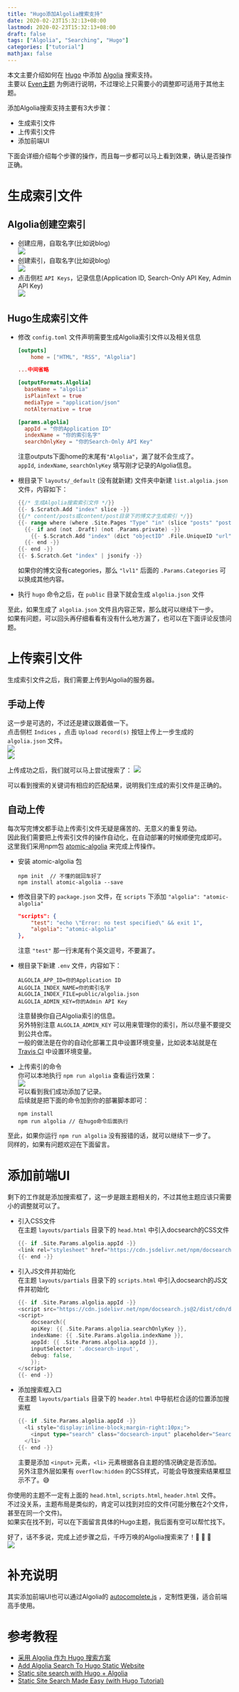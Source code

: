 ```yaml
---
title: "Hugo添加Algolia搜索支持"
date: 2020-02-23T15:32:13+08:00
lastmod: 2020-02-23T15:32:13+08:00
draft: false
tags: ["Algolia", "Searching", "Hugo"]
categories: ["tutorial"]
mathjax: false
---
```


本文主要介绍如何在 [Hugo](https://gohugo.io) 中添加 [Algolia](https://www.algolia.com) 搜索支持。  
主要以 [Even主题](https://themes.gohugo.io/hugo-theme-even) 为例进行说明，不过理论上只需要小的调整即可适用于其他主题。  
<!--more-->

添加Algolia搜索支持主要有3大步骤：  
- 生成索引文件
- 上传索引文件
- 添加前端UI

下面会详细介绍每个步骤的操作，而且每一步都可以马上看到效果，确认是否操作正确。  

# 生成索引文件
## Algolia创建空索引

- 创建应用，自取名字(比如说blog)  
  ![](https://i.loli.net/2020/02/23/FpQDbZuhBNn671q.png)
- 创建索引，自取名字(比如说blog)  
  ![](https://i.loli.net/2020/02/23/ubxvpWh8wXYnIKd.png)
- 点击侧栏 `API Keys`，记录信息(Application ID, Search-Only API Key, Admin API Key)  
  ![](https://i.loli.net/2020/02/23/RoMfLZOBc8Dv3Fr.png)

## Hugo生成索引文件

- 修改 `config.toml` 文件声明需要生成Algolia索引文件以及相关信息
  ```toml
  [outputs]
      home = ["HTML", "RSS", "Algolia"]
  
  ...中间省略

  [outputFormats.Algolia]
    baseName = "algolia"
    isPlainText = true
    mediaType = "application/json"
    notAlternative = true
  
  [params.algolia]
    appId = "你的Application ID"
    indexName = "你的索引名字"
    searchOnlyKey = "你的Search-Only API Key"
  ```
  注意outputs下面home的末尾有`"Algolia"`，漏了就不会生成了。  
  `appId`, `indexName`, `searchOnlyKey` 填写刚才记录的Algolia信息。   

- 根目录下 `layouts/_default` (没有就新建) 文件夹中新建 `list.algolia.json` 文件，内容如下：  
  ```go
  {{/* 生成Algolia搜索索引文件 */}}
  {{- $.Scratch.Add "index" slice -}}
  {{/* content/posts或content/post目录下的博文才生成索引 */}}
  {{- range where (where .Site.Pages "Type" "in" (slice "posts" "post")) "IsPage" true -}}
    {{- if and (not .Draft) (not .Params.private) -}}
      {{- $.Scratch.Add "index" (dict "objectID" .File.UniqueID "url" .Permalink "content" (.Summary | plainify) "tags" .Params.Tags "lvl0" .Title "lvl1" .Params.Categories "lvl2" "摘要") -}}
    {{- end -}}
  {{- end -}}
  {{- $.Scratch.Get "index" | jsonify -}}
  ```
  如果你的博文没有categories，那么 `"lvl1"` 后面的 `.Params.Categories` 可以换成其他内容。  

- 执行 `hugo` 命令之后，在 `public` 目录下就会生成 `algolia.json` 文件

至此，如果生成了 `algolia.json` 文件且内容正常，那么就可以继续下一步。  
如果有问题，可以回头再仔细看看有没有什么地方漏了，也可以在下面评论反馈问题。  

# 上传索引文件
生成索引文件之后，我们需要上传到Algolia的服务器。  

## 手动上传
这一步是可选的，不过还是建议跟着做一下。  
点击侧栏 `Indices` ，点击 `Upload record(s)` 按钮上传上一步生成的 `algolia.json` 文件。  
![](https://i.loli.net/2020/02/23/ywmXf1G9idcrTK3.png)  
![](https://i.loli.net/2020/02/23/jeihUXDxBuwmpf9.png)  

上传成功之后，我们就可以马上尝试搜索了：
![](https://i.loli.net/2020/02/23/yGsPjqCQBeZVA8U.png)

可以看到搜索的关键词有相应的匹配结果，说明我们生成的索引文件是正确的。

## 自动上传
每次写完博文都手动上传索引文件无疑是痛苦的、无意义的重复劳动。  
因此我们需要把上传索引文件的操作自动化，在自动部署的时候顺便完成即可。  
这里我们采用npm包 [atomic-algolia](https://www.npmjs.com/package/atomic-algolia) 来完成上传操作。  
- 安装 atomic-algolia 包  
  ```
  npm init  // 不懂的就回车好了
  npm install atomic-algolia --save
  ```

- 修改目录下的 `package.json` 文件，在 `scripts` 下添加 `"algolia": "atomic-algolia"`
  ```json
  "scripts": {
      "test": "echo \"Error: no test specified\" && exit 1",
      "algolia": "atomic-algolia"
  },
  ```
  注意 `"test"` 那一行末尾有个英文逗号，不要漏了。  

- 根目录下新建 `.env` 文件，内容如下：  
  ```
  ALGOLIA_APP_ID=你的Application ID
  ALGOLIA_INDEX_NAME=你的索引名字
  ALGOLIA_INDEX_FILE=public/algolia.json
  ALGOLIA_ADMIN_KEY=你的Admin API Key
  ```
  注意替换你自己Algolia索引的信息。  
  另外特别注意 `ALGOLIA_ADMIN_KEY` 可以用来管理你的索引，所以尽量不要提交到公共仓库。  
  一般的做法是在你的自动化部署工具中设置环境变量，比如说本站就是在 [Travis CI](https://travis-ci.org) 中设置环境变量。  

- 上传索引的命令  
  你可以本地执行 `npm run algolia` 查看运行效果：  
  ![](https://i.loli.net/2020/02/23/C6u38blAWG7Xnke.png)  
  可以看到我们成功添加了记录。  
  后续就是把下面的命令加到你的部署脚本即可：  
  ```
  npm install
  npm run algolia // 在hugo命令后面执行
  ```

至此，如果你运行 `npm run algolia` 没有报错的话，就可以继续下一步了。  
同样的，如果有问题欢迎在下面留言。  

# 添加前端UI
剩下的工作就是添加搜索框了，这一步是跟主题相关的，不过其他主题应该只需要小的调整就可以了。  

- 引入CSS文件  
  在主题 `layouts/partials` 目录下的 `head.html` 中引入docsearch的CSS文件  
  ```go
  {{- if .Site.Params.algolia.appId -}}
  <link rel="stylesheet" href="https://cdn.jsdelivr.net/npm/docsearch.js@2/dist/cdn/docsearch.min.css" />
  {{- end -}}
  ```

- 引入JS文件并初始化  
  在主题 `layouts/partials` 目录下的 `scripts.html` 中引入docsearch的JS文件并初始化  
  ```go
  {{- if .Site.Params.algolia.appId -}}
  <script src="https://cdn.jsdelivr.net/npm/docsearch.js@2/dist/cdn/docsearch.min.js"></script>
  <script>
      docsearch({
      apiKey: {{ .Site.Params.algolia.searchOnlyKey }},
      indexName: {{ .Site.Params.algolia.indexName }},
      appId: {{ .Site.Params.algolia.appId }},
      inputSelector: '.docsearch-input',
      debug: false,
      });
  </script>
  {{- end -}}
  ```

- 添加搜索框入口  
  在主题 `layouts/partials` 目录下的 `header.html` 中导航栏合适的位置添加搜索框  
  ```go
  {{- if .Site.Params.algolia.appId -}}
    <li style="display:inline-block;margin-right:10px;">
      <input type="search" class="docsearch-input" placeholder="Search" />
    </li>
  {{- end -}}
  ```
  主要是添加 `<input>` 元素，`<li>` 元素根据各自主题的情况确定是否添加。  
  另外注意外层如果有 `overflow:hidden` 的CSS样式，可能会导致搜索结果框显示不了。:sweat_smile:   

你使用的主题不一定有上面的 `head.html`, `scripts.html`, `header.html` 文件。  
不过没关系，主题布局是类似的，肯定可以找到对应的文件(可能分散在2个文件，甚至在同一个文件)。  
如果实在找不到，可以在下面留言具体的Hugo主题，我后面有空可以帮忙找下。  

好了，话不多说，完成上述步骤之后，千呼万唤的Algolia搜索来了！:clap: :clap: :clap:   
![](https://i.loli.net/2020/02/23/QVpFEs7Bg8PZYic.gif)  

# 补充说明
其实添加前端UI也可以通过Algolia的 [autocomplete.js](https://github.com/algolia/autocomplete.js) ，定制性更强，适合前端高手使用。

# 参考教程
- [采用 Algolia 作为 Hugo 搜索方案](https://10101.io/2018/11/23/search-with-algolia-in-hugo)
- [Add Algolia Search To Hugo Static Website](https://code.luasoftware.com/tutorials/algolia/add-algolia-search-to-hugo-static-website/)
- [Static site search with Hugo + Algolia](https://forestry.io/blog/search-with-algolia-in-hugo/)
- [Static Site Search Made Easy (with Hugo Tutorial)](https://snipcart.com/blog/static-site-search)
